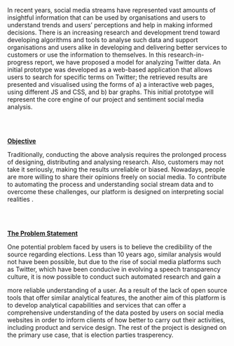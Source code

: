 In recent years, social media streams have represented vast amounts of
insightful information that can be used by organisations and users to understand
trends and users’ perceptions and help in making informed decisions. There is an increasing research and
development trend toward
developing algorithms and tools to analyse such data and support organisations and users alike in
developing and delivering better services to customers or use the information to themselves. In this
research-in-progress report, we have proposed a model for analyzing Twitter data. An
initial prototype was developed as a web-based application that allows users
to search for specific terms on Twitter; the retrieved results are presented and
visualised using the forms of a) a interactive web pages, using
different JS and CSS, and b) bar graphs. This initial prototype will represent the core engine of our project
and sentiment social media analysis.
</br>
</br>
<pre>          </pre><strong><u>Objective</u></strong></br>
Traditionally, conducting the above analysis
requires the prolonged process of designing, distributing and analysing research. Also,
customers may not take it seriously, making the results unreliable or biased. Nowadays,
people are more willing to share their opinions freely on social media. To contribute to
automating the process and understanding social stream data and to overcome these
challenges, our platform is designed on interpreting
social realities .
</br>
</br>
<pre>          </pre><strong><u>The Problem Statement</u></strong></br>
One potential problem faced by users is to believe the credibility of the source regarding elections. Less
than 10 years ago,
similar analysis would not have been possible, but due to the rise of social media
platforms such as Twitter, which have been conducive in evolving a speech
transparency culture, it is now possible to conduct such automated research and gain a

more reliable understanding of a user. As a result of the lack of
open source tools that offer similar analytical features, the another aim of this platform is to
develop analytical capabilities and services that can offer a comprehensive
understanding of the data posted by users on social media websites in order to
inform clients of how better to carry out their activities, including
product and service design. The rest of the project is designed on the primary use case, that is election
parties trasperency.
